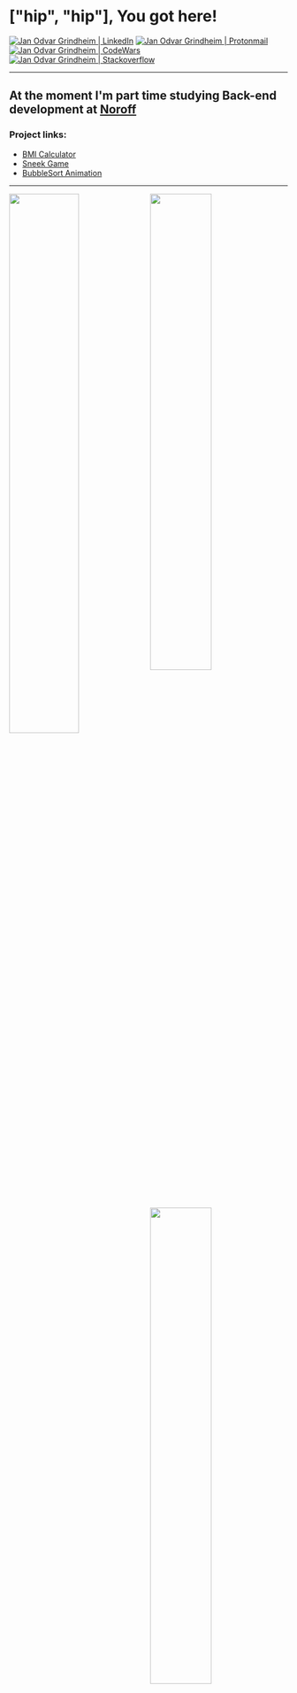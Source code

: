 # ["hip", "hip"], You got here!

<td valign="top"><a href="https://www.linkedin.com/in/jan-odvar-grindheim-90583352/"><img src="https://img.shields.io/badge/LinkedIn-0077B5?style=for-the-badge&logo=linkedin&logoColor=white" alt="Jan Odvar Grindheim | LinkedIn"/></a></td>

<td valign="top" size="120">
<a href="mailto:jocodes@proton.me"><img src="https://img.shields.io/badge/ProtonMail-8B89CC?style=for-the-badge&logo=protonmail&logoColor=white" alt="Jan Odvar Grindheim | Protonmail"/></a></td>

<td valign="top"><a href="https://www.codewars.com/users/Mnewer"><img src="https://img.shields.io/badge/Codewars-B1361E?style=for-the-badge&logo=codewars&logoColor=grey" alt="Jan Odvar Grindheim | CodeWars"/></a></td>

<td valign="top" size="120">
<a href="https://stackoverflow.com/users/14577927/jan-odvar-grindheim"><img src="https://img.shields.io/badge/-Stackoverflow-FE7A16?style=for-the-badge&logo=stack-overflow&logoColor=white" alt="Jan Odvar Grindheim | Stackoverflow"/></a></td>







***
## At the moment I'm part time studying Back-end development at [Noroff](https://www.noroff.no/en/studies/vocational-school/back-end-development "Noroff")


### Project links:
* [BMI Calculator](https://bmihub.netlify.app/ "BMI Calculator")
* [Sneek Game](https://mnewer.github.io/Sneek/)
* [BubbleSort Animation](https://mnewer.github.io/BubbleSortAnimation/)
***

<a href="https://www.codewars.com/users/Mnewer"><img align="left" width="50%" src = "https://www.codewars.com/users/Mnewer/badges/large" />

<img align="left" width="47%" src = "https://github-readme-stats.vercel.app/api?username=Mnewer&show_icons=true&theme=dark" />

  
<img align="left" width="47%" src = "https://github-readme-stats.vercel.app/api/top-langs/?username=Mnewer&layout=compact" />


